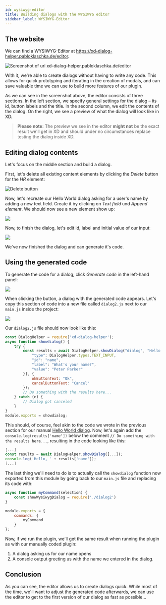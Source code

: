```yaml
---
id: wysiwyg-editor
title: Building dialogs with the WYSIWYG editor
sidebar_label: WYSIWYG-Editor
---
```


## The website
We can find a WYSIWYG-Editor at <https://xd-dialog-helper.pabloklaschka.de/editor>.

![Screenshot of url xd-dialog-helper.pabloklaschka.de/editor](assets/wysiwyg-overview.png)

With it, we're able to create dialogs without having to write any code. This allows for quick prototyping and iterating in the creation of modals, and can save valuable time we can use to build more features of our plugin.

As we can see in the screenshot above, the editor consists of three sections. In the left section, we specify general settings for the dialog – its id, button labels and the title. In the second column, we edit the contents of the dialog. On the right, we see a preview of what the dialog will look like in XD.

> **Please note:**
> The preview we see in the editor **might not** be the exact result we'll get in XD and should under no circumstances replace testing the dialog inside XD.

## Editing dialog contents
Let's focus on the middle section and build a dialog.

First, let's delete all existing content elements by clicking the *Delete* button for the *HR* element:

![Delete button](assets/wysiwyg-delete.png)

Now, let's recreate our Hello World dialog asking for a user's name by adding a new text field. Create it by clicking on *Text field* und *Append element*. We should now see a new element show up:

![](assets/wysiwyg-add-text-field.png)

Now, to finish the dialog, let's edit id, label and initial value of our input:

![](assets/wysiwyg-edits.png)

We've now finished the dialog and can generate it's code.

## Using the generated code
To generate the code for a dialog, click *Generate code* in the left-hand panel:

![](assets/wysiwyg-generate-button.png)

When clicking the button, a dialog with the generated code appears. Let's copy this section of code into a new file called `dialog2.js` next to our `main.js` inside the project:

![](assets/wysiwyg-code.png)

Our `dialog2.js` file should now look like this:

```js
const DialogHelper = require('xd-dialog-helper');
async function showdialog() {
    try {
        const results = await DialogHelper.showDialog("dialog", "Hello World!", [{
            "type": DialogHelper.types.TEXT_INPUT,
            "id": "name",
            "label": "What's your name?",
            "value": "Peter Parker"
        }], {
            okButtonText: "Ok",
            cancelButtonText: "Cancel"
        });
        // Do something with the results here...
    } catch (e) {
        // Dialog got canceled
    }
}
module.exports = showdialog;
```

This should, of course, feel akin to the code we wrote in the previous section for our manual [Hello World dialog](first-dialog.md). Now, let's again add the `console.log(results['name'])` below the comment `// Do something with the results here...`, resulting in the code looking like this:

```js
[...]
const results = await DialogHelper.showDialog([...]);
console.log('Hello, ' + results['name']);
[...]
```

The last thing we'll need to do is to actually call the `showdialog` function now exported from this module by going back to our `main.js` file and replacing its code with:

```js
async function myCommand(selection) {
    const showWysiwygDialog = require('./dialog2')
}

module.exports = {
    commands: {
        myCommand
    }
};
```

Now, if we run the plugin, we'll get the same result when running the plugin as with our manually coded plugin:
1. A dialog asking us for our name opens
2. A console output greeting us with the name we entered in the dialog.

## Conclusion
As you can see, the editor allows us to create dialogs quick. While most of the time, we'll want to adjust the generated code afterwards, we can use the editor to get to the first version of our dialog as fast as possible...